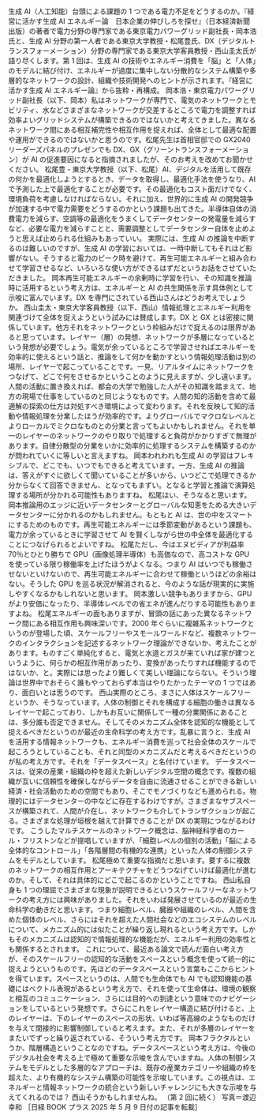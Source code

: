 ###

生成 AI（人工知能）台頭による課題の 1 つである電力不足をどうするのか。『経営に活かす生成 AI エネルギー論　日本企業の伸びしろを探せ』（日本経済新聞出版）の著者で電力分野の専門家である東京電力パワーグリッド副社長・岡本浩氏と、生成 AI 分野の第一人者である東京大学教授・松尾豊氏、DX（デジタルトランスフォーメーション）分野の専門家である東京大学客員教授・西山圭太氏が語り尽くします。第 1 回は、生成 AI の技術やエネルギー消費を「脳」と「人体」のモデルに結び付け、エネルギーが過度に集中しない分散的なシステム構築や多層的なネットワークの設計、組織や技術開発へのヒントが示されます。『経営に活かす生成 AI エネルギー論』から抜粋・再構成。
岡本浩・東京電力パワーグリッド副社長（以下、岡本）私はネットワークが専門で、電気のネットワークとモビリティ、水などさまざまなネットワークが交差するところで電力を調整すれば効率よいグリッドシステムが構築できるのではないかと考えてきました。異なるネットワーク間にある相互補完性や相互作用を捉えれば、全体として最適な配置や運用ができるのではないかと思うのです。松尾先生は首相官邸での GX2040 リーダーズパネルのプレゼンでも DX、GX（グリーントランスフォーメーション）が AI の促進要因になると指摘されましたが、そのお考えを改めてお聞かせください。
松尾豊・東京大学教授（以下、松尾）AI、デジタルを活用して既存の何かを最適化しようとするとき、データを取得し、最適化手法を使うなり、AI で予測した上で最適化することが必要です。その最適化もコスト面だけでなく、環境負荷を考慮しなければならない。それに加え、世界的に生成 AI の開発競争が加速する中で電力需要をどうするのかという課題も出てきた。半導体自体の消費電力を減らす、空調等の最適化をうまくしてデータセンターの発電量を減らすなど、必要な電力を減らすことと、需要調整としてデータセンター自体を止めようと思えば止められる仕組みもあっていい。
実際には、生成 AI の推論を中断するのは難しいのですが、生成 AI の学習においては、一時中断してもそれほど影響がない。そうすると電力のピーク時を避けて、再生可能エネルギーと組み合わせて学習させるなど、いろいろな使い方ができるはずだというお話をさせていただきました。
岡本再生可能エネルギーの余剰時に学習を行い、その知識を推論時に活用するという考え方は、エネルギーと AI の共生関係を示す具体例として示唆に富んでいます。DX を専門にされている西山さんはどうお考えでしょうか。
西山圭太・東京大学客員教授（以下、西山）情報処理とエネルギー利用を関連づけて全体を捉えようという試みには賛成します。DX と GX とは密接に関係しています。他方それをネットワークという枠組みだけで捉えるのは限界があると思っています。レイヤー（層）の発想、ネットワークが多層になっているという発想が必要でしょう。電気が余っているところで学習させればエネルギーを効率的に使えるという話と、推論をして何かを動かすという情報処理活動は別の場所、レイヤーで起こっていることです。一見、リアルタイムにネットワークをつなげて、どこで何をさせるかということのように見えますが、少し違います。
人間の活動に置き換えれば、都会の大学で勉強した人がその知識を踏まえて、地方の現場で仕事をしているのと同じようなものです。人間の知的活動を含めて最適解の探索の仕方は対処すべき環境によって変わります。それを反映して知的活動や情報処理を分業したほうが効率的です。よりグローバルでマクロなレベルとよりローカルでミクロなものとの分業と言ってもよいかもしれません。それを単一のレイヤーのネットワークのやり取りで処理すると負荷がかかりすぎて無理があります。自律分散型の分業をいかに効率的に処理するシステムを構築するのかが問われていくに等しいと言えますね。
岡本われわれも生成 AI の学習はフレキシブルで、どこでも、いつでもできると考えています。一方、生成 AI の推論は、答えがすぐに欲しくて聞いていることが多いから、いつどこで処理できるか分からなくて回答できません、となってもまずい。となると学習と推論で演算処理する場所が分かれる可能性もありますね。
松尾はい、そうなると思います。
岡本推論用のエッジに近いデータセンターとグローバルな知恵をためる大きいデータセンターに分かれるのかもしれません。もともと AI は、世の中をスマートにするためのものです。再生可能エネルギーには季節変動があるという課題も、電力が余っているときに学習させて AI を賢くしながら世の中全体を最適化することにつなげられるとよいですね。
松尾ただし、今はエヌビディアが利益率 70％とひとり勝ちで GPU（画像処理半導体）も高価なので、高コストな GPU を使っている限り稼働率を上げたほうがよくなる。つまり AI はいつでも稼働させないといけないので、再生可能エネルギーに合わせて稼働というほどの余裕はない。そうした GPU を巡る状況が解消されると、今のような話が現実的に実施しやすくなるかもしれないと思います。
岡本激しい競争もありますから、GPU がより安価になったり、半導体レベルでの省エネが進んだりする可能性もありますよね。
松尾エネルギーの面もありますが、冒頭の話にあった異なるネットワーク間にある相互作用も興味深いです。2000 年ぐらいに複雑系ネットワークというのが登場した頃、スケールフリーやスモールワールドなど、複数ネットワークのインタラクションを記述するネットワーク理論ができないか、考えたことがあります。ものすごく単純化すると、電気と水道とガスが来ていれば家が建つというように、何らかの相互作用があったり、変換があったりすれば機能するのではないか、と。実際には思ったより難しくて美しい理論にならない。そういう理論は世界中でおそらく誰もやっておらず本当はやりたかったテーマの 1 つではあり、面白いとは思うのです。
西山実際のところ、まさに人体はスケールフリーというか、そうなっています。人体の制御とそれを構成する細胞の働きは異なるレイヤーで起こっており、しかもお互いに関係して一種の分業関係にあることは、多分誰も否定できません。そしてそのメカニズム全体を認知的な機能として捉えるべきだというのが最近の生命科学の考え方です。乱暴に言うと、生成 AI を活用する情報ネットワークも、エネルギー消費を巡って社会全体のスケールで起ころうとしていることも、それと同型のメカニズムだと考えるべきだというのが私の考え方です。それを「データスペース」と名付けています。
データスペースは、従来の産業・組織の枠を超えた新しいデジタル空間の概念です。複数の組織が互いに信頼性を確保しながらデータを自由に流通させることができる新しい経済・社会活動のための空間でもあり、そこでモノづくりなども進められる。物理的にはデータセンターの中などに存在するわけですが。さまざまなサブスペースが構築されて、人間が介在し、ネットワークも介してトランザクションが起こる。さまざまな処理が垣根を越えて計算できることが DX の実現につながるわけです。
こうしたマルチスケールのネットワーク概念は、脳神経科学者のカール・フリストンなどが提唱していますが、「細胞レベルの個別の活動」「脳による全体的なコントロール」「各階層間の有機的な連携」といった人体の制御システムをモデルとしています。
松尾極めて重要な指摘だと思います。要するに複数のネットワークの相互作用とアーキテクチャをどうつなげていけば最適化が進むのか。そして、それは具体的にどこで起こるのかということですね。
西山私自身も 1 つの理屈でさまざまな現象が説明できるというスケールフリーなネットワークの考え方には興味がありました。それをいわば発展させているのが最近の生命科学の動きだと思います。つまり細胞レベル、臓器や組織のレベル、人間を含めた個体のレベル、さらにはそれを超えた人間社会などのエコシステムのレベルについて、メカニズム的には似たことが繰り返し現れるという考え方です。しかもそのメカニズムは認知的で情報処理的な機能だが、エネルギー利用の効率性とも関係するとされます。
これについて、最近ある論文で読んだ面白い考え方が、そのスケールフリーの認知的な活動をスペースという概念を使って統一的に捉えようというものです。先ほどのデータスペースという言葉もここからヒントを得ています。スペースというのは、人間でも生命体でも AI でも認知機能の基礎にはべクトル表現があるという考え方で、それを使って生命体は、環境の観察と相互のコミュニケーション、さらには目的への到達という意味でのナビゲーションをしているという発想です。さらにこれをレイヤー構造に結び付けると、上のレイヤーは、下のレイヤーのスペースの形状、いわば等高線のようなものだけを与えて間接的に影響制御していると考えます。また、それが多層のレイヤーをまたいでずっと繰り返されている、そういう考え方です。
岡本フラクタルというか、階層構造ということなのですね。データスペースという考え方は、今後のデジタル社会を考える上で極めて重要な示唆を含んでいますね。人体の制御システムをモデルとした多層的なアプローチは、既存の産業カテゴリーや組織の枠を超えた、より有機的なシステム構築の可能性を示唆しています。この視点は、エネルギーと情報ネットワークの統合という新しいチャレンジにも大きな示唆を与えてくれるのでは？
西山そうかもしれませんね。
（第 2 回に続く）
写真＝渡辺幸和
［日経 BOOK プラス 2025 年 5 月 9 日付の記事を転載］
